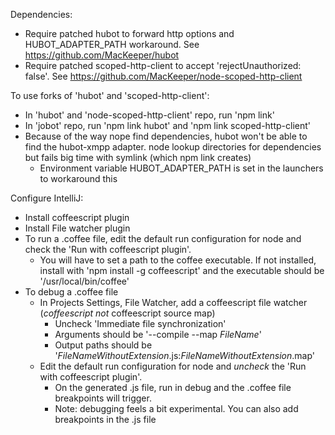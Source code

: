 Dependencies:
  * Require patched hubot to forward http options and HUBOT_ADAPTER_PATH workaround. See https://github.com/MacKeeper/hubot
  * Require patched scoped-http-client to accept 'rejectUnauthorized: false'. See https://github.com/MacKeeper/node-scoped-http-client

To use forks of 'hubot' and 'scoped-http-client':
  * In 'hubot' and 'node-scoped-http-client' repo, run 'npm link'
  * In 'jobot' repo, run 'npm link hubot' and 'npm link scoped-http-client'
  * Because of the way nope find dependencies, hubot won't be able to find the hubot-xmpp adapter. node lookup directories for dependencies but fails big time with symlink (which npm link creates)
    * Environment variable HUBOT_ADAPTER_PATH is set in the launchers to workaround this

Configure IntelliJ:
  * Install coffeescript plugin
  * Install File watcher plugin
  * To run a .coffee file, edit the default run configuration for node and check the 'Run with coffeescript plugin'.
    * You will have to set a path to the coffee executable. If not installed, install with 'npm install -g coffeescript' and the executable should be '/usr/local/bin/coffee'
  * To debug a .coffee file
    * In Projects Settings, File Watcher, add a coffeescript file watcher (_coffeescript_ *not* coffeescript source map)
      * Uncheck 'Immediate file synchronization'
      * Arguments should be '--compile --map $FileName$'
      * Output paths should be '$FileNameWithoutExtension$.js:$FileNameWithoutExtension$.map'
    * Edit the default run configuration for node and *uncheck* the 'Run with coffeescript plugin'.
      * On the generated .js file, run in debug and the .coffee file breakpoints will trigger.
      * Note: debugging feels a bit experimental. You can also add breakpoints in the .js file


